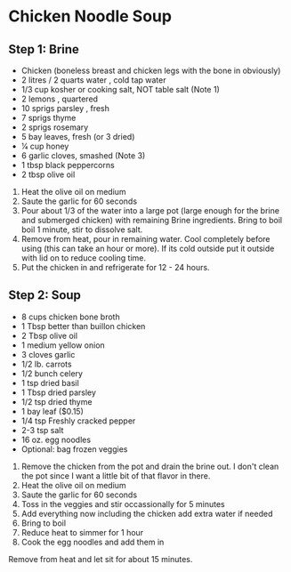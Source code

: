 # Chicken Noodle Soup

## Step 1: Brine

- Chicken (boneless breast and chicken legs with the bone in obviously)
- 2 litres / 2 quarts water , cold tap water
- 1/3 cup kosher or cooking salt, NOT table salt (Note 1)
- 2 lemons , quartered
- 10 sprigs parsley , fresh
- 7 sprigs thyme
- 2 sprigs rosemary
- 5 bay leaves, fresh (or 3 dried)
- 1⁄4 cup honey
- 6 garlic cloves, smashed (Note 3)
- 1 tbsp black peppercorns
- 2 tbsp olive oil

1. Heat the olive oil on medium
2. Saute the garlic for 60 seconds
3. Pour about 1/3 of the water into a large pot (large enough for the brine and submerged chicken) with remaining Brine ingredients. Bring to boil boil 1 minute, stir to dissolve salt.
4. Remove from heat, pour in remaining water. Cool completely before using (this can take an hour or more). If its cold outside put it outside with lid on to reduce cooling time.
5. Put the chicken in and refrigerate for 12 - 24 hours.

## Step 2: Soup

- 8 cups chicken bone broth
- 1 Tbsp better than buillon chicken
- 2 Tbsp olive oil 
- 1 medium yellow onion
- 3 cloves garlic
- 1/2 lb. carrots 
- 1/2 bunch celery
- 1 tsp dried basil
- 1 Tbsp dried parsley 
- 1/2 tsp dried thyme
- 1 bay leaf ($0.15)
- 1/4 tsp Freshly cracked pepper
- 2-3 tsp salt 
- 16 oz. egg noodles
- Optional: bag frozen veggies

1. Remove the chicken from the pot and drain the brine out. I don't clean the pot since I want a little bit of that flavor in there.
2. Heat the olive oil on medium
3. Saute the garlic for 60 seconds
4. Toss in the veggies and stir occassionally for 5 minutes
5. Add everything now including the chicken add extra water if needed
6. Bring to boil
7. Reduce heat to simmer for 1 hour
8. Cook the egg noodles and add them in

Remove from heat and let sit for about 15 minutes.
